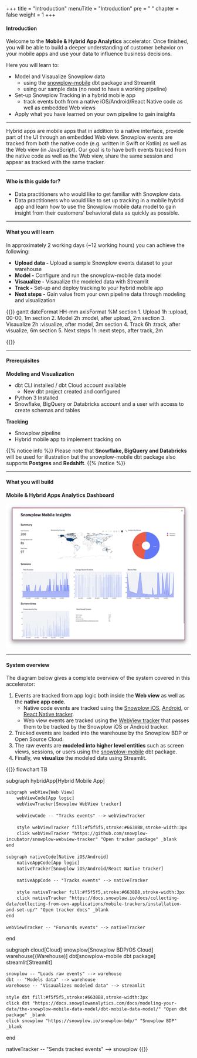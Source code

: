 +++
title = "Introduction"
menuTitle = "Introduction"
pre = "<i class='fas fa-rocket'></i> "
chapter = false
weight = 1
+++


#### Introduction

Welcome to the **Mobile & Hybrid App Analytics** accelerator. Once finished, you will be able to build a deeper understanding of customer behavior on your mobile apps and use your data to influence business decisions.

Here you will learn to:

- Model and Visaualize Snowplow data
  - using the [snowplow-mobile](https://hub.getdbt.com/snowplow/snowplow_mobile/latest/) dbt package and Streamlit
  - using our sample data (no need to have a working pipeline)
- Set-up Snowplow Tracking in a hybrid mobile app
  - track events both from a native iOS/Android/React Native code as well as embedded Web views
- Apply what you have learned on your own pipeline to gain insights

***

Hybrid apps are mobile apps that in addition to a native interface, provide part of the UI through an embedded Web view.
Snowplow events are tracked from both the native code (e.g. written in Swift or Kotlin) as well as the Web view (in JavaScript).
Our goal is to have both events tracked from the native code as well as the Web view, share the same session and appear as tracked with the same tracker.

***
#### Who is this guide for?

- Data practitioners who would like to get familiar with Snowplow data.
- Data practitioners who would like to set up tracking in a mobile hybrid app and learn how to use the Snowplow mobile data model to gain insight from their customers' behavioral data as quickly as possible.

***

#### What you will learn

In approximately 2 working days (~12 working hours) you can achieve the following:

- **Upload data -** Upload a sample Snowplow events dataset to your warehouse
- **Model -** Configure and run the snowplow-mobile data model
- **Visaualize -** Visaualize the modeled data with Streamlit
- **Track -** Set-up and deploy tracking to your hybrid mobile app
- **Next steps -** Gain value from your own pipeline data through modeling and visualization


{{<mermaid>}}
gantt
        dateFormat  HH-mm
        axisFormat %M
        section 1. Upload
        1h          :upload, 00-00, 1m
        section 2. Model
        2h          :model, after upload, 2m
        section 3. Visaualize
        2h          :visualize, after model, 3m
        section 4. Track
        6h          :track, after visualize, 6m
        section 5. Next steps
        1h          :next steps, after track, 2m

{{</mermaid >}}

***

#### Prerequisites

**Modeling and Visualization**

- dbt CLI installed / dbt Cloud account available
  - New dbt project created and configured
- Python 3 Installed
- Snowflake, BigQuery or Databricks account and a user with access to create schemas and tables

**Tracking**

- Snowplow pipeline
- Hybrid mobile app to implement tracking on

{{% notice info %}}
Please note that **Snowflake, BigQuery and Databricks** will be used for illustration but the snowplow-mobile dbt package also supports **Postgres** and **Redshift**.
{{% /notice %}}

***

#### What you will build

**Mobile & Hybrid Apps Analytics Dashboard**

!['logo-banner' ](visualisation/images/streamlit.png?width=100pc)


***

#### System overview

The diagram below gives a complete overview of the system covered in this accelerator:

1. Events are tracked from app logic both inside the **Web view** as well as the **native app code**.
   - Native code events are tracked using the [Snowplow iOS](https://github.com/snowplow/snowplow-objc-tracker), [Android](https://github.com/snowplow/snowplow-android-tracker), or [React Native tracker](https://github.com/snowplow/snowplow-react-native-tracker).
   - Web view events are tracked using the [WebView tracker](https://github.com/snowplow-incubator/snowplow-webview-tracker) that passes them to be tracked by the Snowplow iOS or Android tracker.
2. Tracked events are loaded into the warehouse by the Snowplow BDP or Open Source Cloud.
3. The raw events are **modeled into higher level entities** such as screen views, sessions, or users using the [snowplow-mobile](https://docs.snowplowanalytics.com/docs/modeling-your-data/the-snowplow-mobile-data-model/dbt-mobile-data-model/) dbt package.
4. Finally, we **visualize** the modeled data using Streamlit.

{{<mermaid>}}
flowchart TB

subgraph hybridApp[Hybrid Mobile App]

    subgraph webView[Web View]
        webViewCode[App logic]
        webViewTracker[Snowplow WebView tracker]

        webViewCode -- "Tracks events" --> webViewTracker

        style webViewTracker fill:#f5f5f5,stroke:#6638B8,stroke-width:3px
        click webViewTracker "https://github.com/snowplow-incubator/snowplow-webview-tracker" "Open tracker package" _blank
    end

    subgraph nativeCode[Native iOS/Android]
        nativeAppCode[App logic]
        nativeTracker[Snowplow iOS/Android/React Native tracker]

        nativeAppCode -- "Tracks events" --> nativeTracker

        style nativeTracker fill:#f5f5f5,stroke:#6638B8,stroke-width:3px
        click nativeTracker "https://docs.snowplow.io/docs/collecting-data/collecting-from-own-applications/mobile-trackers/installation-and-set-up/" "Open tracker docs" _blank
    end

    webViewTracker -- "Forwards events" --> nativeTracker
end

subgraph cloud[Cloud]
    snowplow[Snowplow BDP/OS Cloud]
    warehouse[(Warehouse)]
    dbt[snowplow-mobile dbt package]
    streamlit[Streamlit]

    snowplow -- "Loads raw events" --> warehouse
    dbt -- "Models data" --> warehouse
    warehouse -- "Visaualizes modeled data" --> streamlit

    style dbt fill:#f5f5f5,stroke:#6638B8,stroke-width:3px
    click dbt "https://docs.snowplowanalytics.com/docs/modeling-your-data/the-snowplow-mobile-data-model/dbt-mobile-data-model/" "Open dbt package" _blank
    click snowplow "https://snowplow.io/snowplow-bdp/" "Snowplow BDP" _blank
end

nativeTracker -- "Sends tracked events" --> snowplow
{{</mermaid>}}
